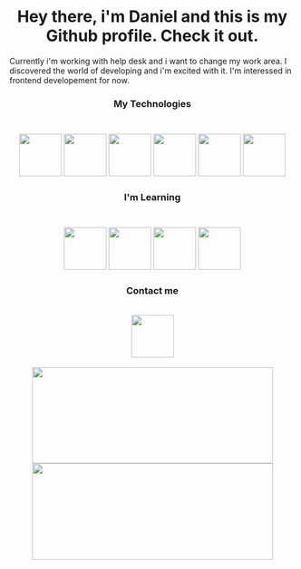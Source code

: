 
<h1 align="center">Hey there, i'm Daniel and this is my Github profile. Check it out.</h1>
<p>
  Currently i'm working with help desk and i want to change my work area. 
  I discovered the world of developing and i'm excited with it.
  I'm interessed in frontend developement for now.
</p>

<h3 align = "center">My Technologies<h3>
  <br>
<div align="center">
  
  <img width="75px" height="75px" src="https://cdn.jsdelivr.net/gh/devicons/devicon/icons/html5/html5-plain-wordmark.svg" />
  <img width="75px" height="75px" src="https://cdn.jsdelivr.net/gh/devicons/devicon/icons/css3/css3-plain-wordmark.svg" />
  <img width="75px" height="75px" src="https://cdn.jsdelivr.net/gh/devicons/devicon/icons/mysql/mysql-original-wordmark.svg" />
  <img width="75px" height="75px" src="https://cdn.jsdelivr.net/gh/devicons/devicon/icons/javascript/javascript-original.svg" />
  <img width="75px" height="75px" src="https://cdn.jsdelivr.net/gh/devicons/devicon/icons/java/java-original-wordmark.svg" />
  <img width="75px" height="75px" src="https://cdn.jsdelivr.net/gh/devicons/devicon/icons/ubuntu/ubuntu-plain-wordmark.svg" />
                          
 </div>

<h3 align = "center">I'm Learning<h3>
  <br>
<div align="center">
  <img width="75px" height="75px" src="https://cdn.jsdelivr.net/gh/devicons/devicon/icons/react/react-original-wordmark.svg" />
  <img width="75px" height="75px" src="https://cdn.jsdelivr.net/gh/devicons/devicon/icons/nextjs/nextjs-original-wordmark.svg" />
  <img width="75px" height="75px" src="https://cdn.jsdelivr.net/gh/devicons/devicon/icons/graphql/graphql-plain-wordmark.svg" />
  <img width="75px" height="75px" src="https://cdn.jsdelivr.net/gh/devicons/devicon/icons/typescript/typescript-plain.svg" />
          
          
</div>

<h3 align = "center">Contact me</h3>
  <br>
<div align="center">
  <a  href = 'https://www.linkedin.com/in/daniel-miranda97/'>
    <img width="75px" height="75px" src="https://cdn.jsdelivr.net/gh/devicons/devicon/icons/linkedin/linkedin-original-wordmark.svg" />
  </a>
</div>
<br>
<div style="display: inline_block;" align="center">
  <a href="https://github.com/GonayTwo">
  <img width="425em" height="170em" src="https://github-readme-stats.vercel.app/api?username=GonayTwo&show_icons=true&theme=github_dark&include_all_commits=true&count_private=true"/>
    
  <img width="425em" height="170em" src="https://github-readme-stats.vercel.app/api/top-langs/?username=GonayTwo&langs_count=7&theme=github_dark&layout=compact"/>
</div>  
  
  
  
  
  
  
  
  
  
  
  
  
  
  
  
  
  
  
  
<!--### Hi there 👋-->

<!--
**GonayTwo/GonayTwo** is a ✨ _special_ ✨ repository because its `README.md` (this file) appears on your GitHub profile.

Here are some ideas to get you started:

- 🔭 I’m currently working on ...
- 🌱 I’m currently learning ...
- 👯 I’m looking to collaborate on ...
- 🤔 I’m looking for help with ...
- 💬 Ask me about ...
- 📫 How to reach me: ...
- 😄 Pronouns: ...
- ⚡ Fun fact: ...
-->
